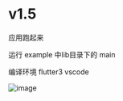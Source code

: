 # v1.5

应用跑起来

运行 example 中lib目录下的 main

编译环境 flutter3 vscode



![image](https://github.com/msfm2018/treexe/blob/v1.5/index.png)
